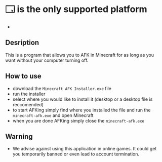 # 🗔 is the only supported platform
-
Desription
-
This is a program that allows you to AFK in Minecraft for as long as you want without your computer turning off.

How to use
-
 - download the `Minecraft AFK Installer.exe` file
 - run the installer
 - select where you would like to install it (desktop or a desktop file is reccomended)
 - to start AFKing simply find where you installed the file and run the `minecraft-afk.exe` and open Minecraft
 - when you are done AFKing simply close the `minecraft-afk.exe`

Warning
-
 - We advise against using this application in online games. It could get you temporarily banned or even lead to account termination.
